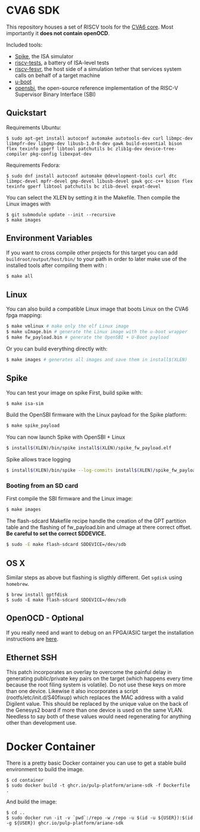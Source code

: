 # CVA6 SDK

This repository houses a set of RISCV tools for the [CVA6 core](https://github.com/openhwgroup/cva6). Most importantly it **does not contain openOCD**.

Included tools:
* [Spike](https://github.com/riscv/riscv-isa-sim/), the ISA simulator
* [riscv-tests](https://github.com/riscv/riscv-tests/), a battery of ISA-level tests
* [riscv-fesvr](https://github.com/riscv/riscv-fesvr/), the host side of a simulation tether that services system calls on behalf of a target machine
* [u-boot](https://github.com/eyssartk/u-boot/)
* [opensbi](https://github.com/riscv/opensbi/), the open-source reference implementation of the RISC-V Supervisor Binary Interface (SBI)

## Quickstart

Requirements Ubuntu:
```console
$ sudo apt-get install autoconf automake autotools-dev curl libmpc-dev libmpfr-dev libgmp-dev libusb-1.0-0-dev gawk build-essential bison flex texinfo gperf libtool patchutils bc zlib1g-dev device-tree-compiler pkg-config libexpat-dev
```

Requirements Fedora:
```console
$ sudo dnf install autoconf automake @development-tools curl dtc libmpc-devel mpfr-devel gmp-devel libusb-devel gawk gcc-c++ bison flex texinfo gperf libtool patchutils bc zlib-devel expat-devel
```
You can select the XLEN by setting it in the Makefile.
Then compile the Linux images with

```console
$ git submodule update --init --recursive
$ make images
```

## Environment Variables

If you want to cross compile other projects for this target you can add `buildroot/output/host/bin/` to your path in order to later make use of the installed tools after compiling them with :

```bash
$ make all
```

## Linux
You can also build a compatible Linux image that boots Linux on the CVA6 fpga mapping:
```bash
$ make vmlinux # make only the elf Linux image
$ make uImage.bin # generate the Linux image with the u-boot wrapper
$ make fw_payload.bin # generate the OpenSBI + U-Boot payload
```

Or you can build everything directly with:

```bash
$ make images # generates all images and save them in install$(XLEN)
```

## Spike
You can test your image on spike 
First, build spike with:

```bash
$ make isa-sim
```

Build the OpenSBI firmware with the Linux payload for the Spike platform:

```bash
$ make spike_payload
```

You can now launch Spike with OpenSBI + Linux

```bash
$ install$(XLEN)/bin/spike install$(XLEN)/spike_fw_payload.elf
```

Spike allows trace logging

```bash
$ install$(XLEN)/bin/spike --log-commits install$(XLEN)/spike_fw_payload.elf 2> trace.log.commits
```

### Booting from an SD card

First compile the SBI firmware and the Linux image:

```bash
$ make images
```

The flash-sdcard Makefile recipe handle the creation of the GPT partition table and the flashing of fw\_payload.bin and uImage at there correct offset. **Be careful to set the correct SDDEVICE.**

```bash
$ sudo -E make flash-sdcard SDDEVICE=/dev/sdb
```

## OS X

Similar steps as above but flashing is sligthly different. Get `sgdisk` using `homebrew`.

```
$ brew install gptfdisk
$ sudo -E make flash-sdcard SDDEVICE=/dev/sdb
```

## OpenOCD - Optional
If you really need and want to debug on an FPGA/ASIC target the installation instructions are [here](https://github.com/riscv/riscv-openocd).

## Ethernet SSH
This patch incorporates an overlay to overcome the painful delay in generating public/private key pairs on the target
(which happens every time because the root filing system is volatile). Do not use these keys on more than one device.
Likewise it also incorporates a script (rootfs/etc/init.d/S40fixup) which replaces the MAC address with a valid Digilent
value. This should be replaced by the unique value on the back of the Genesys2 board if more than one device is used on
the same VLAN. Needless to say both of these values would need regenerating for anything other than development use.

# Docker Container

There is a pretty basic Docker container you can use to get a stable build environment to build the image.

```
$ cd container
$ sudo docker build -t ghcr.io/pulp-platform/ariane-sdk -f Dockerfile .
```

And build the image:
```
$ cd ..
$ sudo docker run -it -v `pwd`:/repo -w /repo -u $(id -u ${USER}):$(id -g ${USER}) ghcr.io/pulp-platform/ariane-sdk
```
